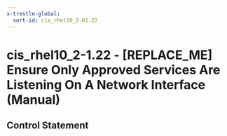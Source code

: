 ```yaml
---
x-trestle-global:
  sort-id: cis_rhel10_2-01.22
---
```


# cis_rhel10_2-1.22 - \[REPLACE_ME\] Ensure Only Approved Services Are Listening On A Network Interface (Manual)

## Control Statement
